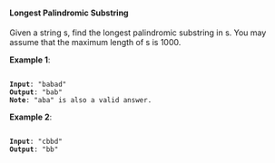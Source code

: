#### Longest Palindromic Substring

Given a string s, find the longest palindromic substring in s. You may assume
that the maximum length of s is 1000.

**Example 1**:

<pre><code>
<b>Input</b>: "babad"
<b>Output</b>: "bab"
<b>Note</b>: "aba" is also a valid answer.
</code></pre>

**Example 2**:

<pre><code>
<b>Input</b>: "cbbd"
<b>Output</b>: "bb"
</code></pre>
